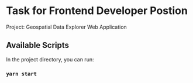 # Task for Frontend Developer Postion

Project: Geospatial Data Explorer Web Application

## Available Scripts

In the project directory, you can run:

### `yarn start`
